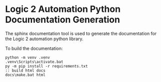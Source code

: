 # Logic 2 Automation Python Documentation Generation

The sphinx documentation tool is used to generate the documentation for the Logic 2 automation python library.

To build the documentation:

```batch
python -m venv .venv
.venv\Scripts\activate.bat
py -m pip install -r requirements.txt
:: build html docs
docs\make.bat html
```

